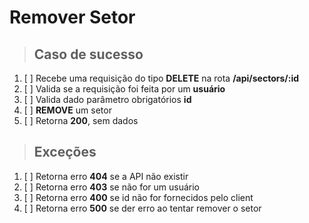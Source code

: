 # Remover Setor

> ## Caso de sucesso

1. [ ] Recebe uma requisição do tipo **DELETE** na rota **/api/sectors/:id**
2. [ ] Valida se a requisição foi feita por um **usuário**
3. [ ] Valida dado parâmetro obrigatórios **id**
4. [ ] **REMOVE** um setor
5. [ ] Retorna **200**, sem dados

> ## Exceções

1. [ ] Retorna erro **404** se a API não existir
2. [ ] Retorna erro **403** se não for um usuário
3. [ ] Retorna erro **400** se id não for fornecidos pelo client
4. [ ] Retorna erro **500** se der erro ao tentar remover o setor